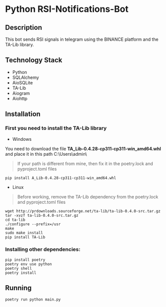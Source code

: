 # Python RSI-Notifications-Bot

## Description
This bot sends RSI signals in telegram using the BINANCE platform and the TA-Lib library.

## Technology Stack

- Python
- SQLAlchemy
- AioSQLite
- TA-Lib
- Aiogram
- Aiohttp

## Installation

### First you need to install the TA-Lib library

- Windows

You need to download the file **TA_Lib-0.4.28-cp311-cp311-win_amd64.whl** and place it in this path C:\Users\admin\

> If your path is different from mine, then fix it in the poetry.lock and pyproject.toml files

```
pip install A_Lib-0.4.28-cp311-cp311-win_amd64.whl
```

- Linux

> Before working, remove the TA-Lib dependency from the poetry.lock and pyproject.toml files

```
wget http://prdownloads.sourceforge.net/ta-lib/ta-lib-0.4.0-src.tar.gz
tar -xvzf ta-lib-0.4.0-src.tar.gz
cd ta-lib
./configure --prefix=/usr
make
sudo make install
pip install TA-Lib
```

### Installing other dependencies:
```
pip install poetry
poetry env use python
poetry shell
poetry install
```

## Running

```
poetry run python main.py
```